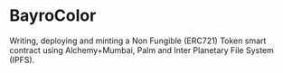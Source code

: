 # BayroColor
Writing, deploying and minting a Non Fungible (ERC721) Token smart contract using Alchemy+Mumbai, Palm and Inter Planetary File System (IPFS). 
